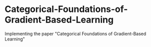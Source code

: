 # Categorical-Foundations-of-Gradient-Based-Learning
Implementing the paper "Categorical Foundations of Gradient-Based Learning"
